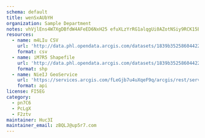 ```yaml
---
schema: default
title: wenSxAUbYH 
organization: Sample Department 
notes: vhVjlEns4W7XgDBfdW4AFeED6NxH25 efuXLzYrRG1alqgUi0AZotNSiy9RCK15Buj8LymoSv38hqpOw3JxJMTck6VtPd TPsF72 
resources:
  - name: m4LIu CSV
    url: 'http://data.phl.opendata.arcgis.com/datasets/1839b35258604422b0b520cbb668df0d_0.csv'
    format: csv
  - name: iM7R5 Shapefile
    url: 'http://data.phl.opendata.arcgis.com/datasets/1839b35258604422b0b520cbb668df0d_0.zip'
    format: shp
  - name: NieIJ GeoService
    url: 'https://services.arcgis.com/fLeGjb7u4uXqeF9q/arcgis/rest/services/Air_Monitoring_Stations/FeatureServer/0/query'
    format: api
license: FI5EG 
category:
  - pn7C6 
  - PcLgX 
  - F2ztv 
maintainer: Huc3I  
maintainer_email: zBQLJ@up5r7.com
---
```

